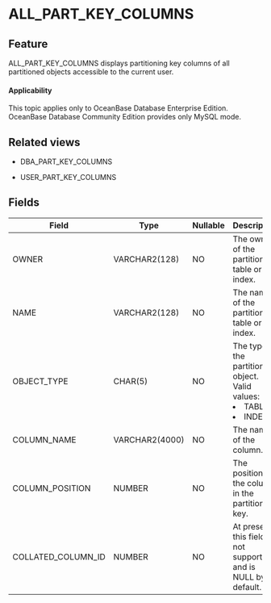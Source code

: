 ALL_PART_KEY_COLUMNS
=========================================

Feature
-----------

ALL_PART_KEY_COLUMNS displays partitioning key columns of all partitioned objects accessible to the current user.

<main id="notice" >
    <h4>Applicability</h4>
    <p>This topic applies only to OceanBase Database Enterprise Edition. OceanBase Database Community Edition provides only MySQL mode. </p>
  </main>

Related views
-------------

* DBA_PART_KEY_COLUMNS

* USER_PART_KEY_COLUMNS



Fields
-------------



| **Field**          | **Type**       | **Nullable** | **Description**                                                           |
|--------------------|----------------|--------------|---------------------------------------------------------------------------|
| OWNER              | VARCHAR2(128)  | NO           | The owner of the partitioned table or index.                              |
| NAME               | VARCHAR2(128)  | NO           | The name of the partitioned table or index.                               |
| OBJECT_TYPE        | CHAR(5)        | NO           | The type of the partitioned object. Valid values: <li> TABLE   <li> INDEX |
| COLUMN_NAME        | VARCHAR2(4000) | NO           | The name of the column.                                                   |
| COLUMN_POSITION    | NUMBER         | NO           | The position of the column in the partitioning key.                       |
| COLLATED_COLUMN_ID | NUMBER         | NO           | At present, this field is not supported and is NULL by default.           |



